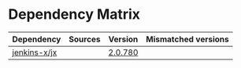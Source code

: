 # Dependency Matrix

Dependency | Sources | Version | Mismatched versions
---------- | ------- | ------- | -------------------
[jenkins-x/jx](https://github.com/jenkins-x/jx.git) |  | [2.0.780](https://github.com/jenkins-x/jx/releases/tag/v2.0.780) | 
